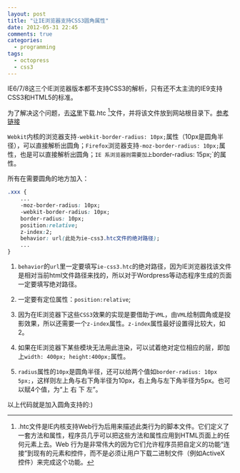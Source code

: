 ```yaml
---
layout: post
title: "让IE浏览器支持CSS3圆角属性"
date: 2012-05-31 22:45
comments: true
categories: 
  - programming
tags: 
  - octopress
  - css3
---
```


IE6/7/8这三个IE浏览器版本都不支持CSS3的解析，只有还不太主流的IE9支持CSS3和HTML5的标准。

为了解决这个问题，去[这里](http://fetchak.com/ie-css3/)下载.htc [^1]文件，并将该文件放到网站根目录下。[参考链接](http://www.daqianduan.com/ie6yuanjiao/)

`Webkit`内核的浏览器支持`-webkit-border-radius: 10px;`属性（10px是圆角半径），可以直接解析出圆角；`Firefox`浏览器支持`-moz-border-radius: 10px;`属性，也是可以直接解析出圆角；`IE 系浏览器则需要加上`border-radius: 15px;`的属性。

所有在需要圆角的地方加入： 

<!--more-->

```css
.xxx {
    ...
    -moz-border-radius: 10px;
    -webkit-border-radius: 10px;
    border-radius: 10px;
    position:relative;
    z-index:2;
    behavior: url(此处为ie-css3.htc文件的绝对路径);
    ...
}
```

1. `behavior`的`url`里一定要填写`ie-css3.htc`的绝对路径，因为IE浏览器找该文件是相对当前html文件路径来找的，所以对于Wordpress等动态程序生成的页面一定要填写绝对路径。

2. 一定要有定位属性：`position:relative`;

3. 因为在IE浏览器下这些`CSS3`效果的实现是要借助于`VML`，由`VML`绘制圆角或是投影效果，所以还需要一个`z-index`属性。`z-index`属性最好设置得比较大，如2。

4. 如果在IE浏览器下某些模块无法用此渲染，可以试着绝对定位相应的层，即加上`width: 400px; height:400px;`属性。

5. `radius`属性的`10px`是圆角半径，还可以给两个值如`border-radius: 10px 5px;`，这样则左上角与右下角半径为10px，右上角与左下角半径为5px。也可以赋4个值，为“上  右  下  左”。

以上代码就是加入圆角支持的:)

[^1]: .htc文件是IE内核支持Web行为后用来描述此类行为的脚本文件。它们定义了一套方法和属性，程序员几乎可以把这些方法和属性应用到HTML页面上的任何元素上去。Web 行为是非常伟大的因为它们允许程序员把自定义的功能“连接”到现有的元素和控件，而不是必须让用户下载二进制文件（例如ActiveX 控件）来完成这个功能。 



